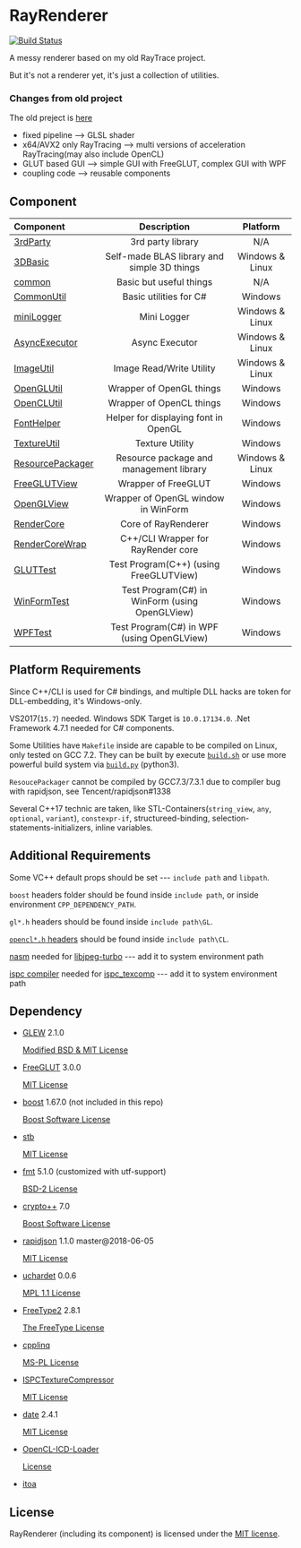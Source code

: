 # RayRenderer

[![Build Status](https://travis-ci.org/XZiar/RayRenderer.svg?branch=master)](https://travis-ci.org/XZiar/RayRenderer)

A messy renderer based on my old RayTrace project.

But it's not a renderer yet, it's just a collection of utilities.

### Changes from old project

The old preject is [here](https://github.com/XZiar/RayTrace)

* fixed pipeline --> GLSL shader
* x64/AVX2 only RayTracing --> multi versions of acceleration RayTracing(may also include OpenCL)
* GLUT based GUI --> simple GUI with FreeGLUT, complex GUI with WPF
* coupling code --> reusable components

## Component

| Component | Description | Platform |
|:-------|:-------:|:-------:|
| [3rdParty](./3rdParty) | 3rd party library | N/A |
| [3DBasic](./3DBasic) | Self-made BLAS library and simple 3D things | Windows & Linux |
| [common](./common) | Basic but useful things | N/A |
| [CommonUtil](./CommonUtil) | Basic utilities for C# | Windows |
| [miniLogger](./common/miniLogger) | Mini Logger | Windows & Linux |
| [AsyncExecutor](./common/AsyncExecutor) | Async Executor | Windows & Linux |
| [ImageUtil](./ImageUtil) | Image Read/Write Utility | Windows & Linux |
| [OpenGLUtil](./OpenGLUtil) | Wrapper of OpenGL things | Windows |
| [OpenCLUtil](./OpenCLUtil) | Wrapper of OpenCL things | Windows |
| [FontHelper](./FontHelper) | Helper for displaying font in OpenGL | Windows |
| [TextureUtil](./TextureUtil) | Texture Utility | Windows |
| [ResourcePackager](./ResourcePackager) | Resource package and management library | Windows & Linux|
| [FreeGLUTView](./FreeGLUTView) | Wrapper of FreeGLUT | Windows |
| [OpenGLView](./OpenGLView) | Wrapper of OpenGL window in WinForm | Windows |
| [RenderCore](./RenderCore) | Core of RayRenderer | Windows |
| [RenderCoreWrap](./RenderCoreWrap) | C++/CLI Wrapper for RayRender core | Windows |
| [GLUTTest](./GLUTTest) | Test Program(C++) (using FreeGLUTView) | Windows |
| [WinFormTest](./WinFormTest) | Test Program(C#) in WinForm (using OpenGLView) | Windows |
| [WPFTest](./WPFTest) | Test Program(C#) in WPF (using OpenGLView) | Windows |

## Platform Requirements

Since C++/CLI is used for C# bindings, and multiple DLL hacks are token for DLL-embedding, it's Windows-only.

VS2017(`15.7`) needed. Windows SDK Target is `10.0.17134.0`. .Net Framework 4.7.1 needed for C# components.

Some Utilities have `Makefile` inside are capable to be compiled on Linux, only tested on GCC 7.2. They can be built by execute [`build.sh`](build.sh) or use more powerful build system via [`build.py`](build.py) (python3).

`ResoucePackager` cannot be compiled by GCC7.3/7.3.1 due to compiler bug with rapidjson, see Tencent/rapidjson#1338

Several C++17 technic are taken, like STL-Containers(`string_view`, `any`, `optional`, `variant`), `constexpr-if`, structureed-binding, selection-statements-initializers, inline variables.

## Additional Requirements

Some VC++ default props should be set --- `include path` and `libpath`.

`boost` headers folder should be found inside `include path`, or inside environment `CPP_DEPENDENCY_PATH`.

`gl*.h` headers should be found inside `include path\GL`.

[`opencl*.h` headers](https://github.com/KhronosGroup/OpenCL-Headers) should be found inside `include path\CL`.

[nasm](https://www.nasm.us/) needed for [libjpeg-turbo](./3rdParty/libjpeg-turbo) --- add it to system environment path

[ispc compiler](https://ispc.github.io/downloads.html) needed for [ispc_texcomp](./3rdParty/ispc_texcomp) --- add it to system environment path

## Dependency

* [GLEW](http://glew.sourceforge.net/)  2.1.0

  [Modified BSD & MIT License](./3rdParty/glew/license.txt)

* [FreeGLUT](http://freeglut.sourceforge.net)  3.0.0

  [MIT License](./3rdParty/freeglut/license.txt)

* [boost](http://www.boost.org/)  1.67.0 (not included in this repo)

  [Boost Software License](./License/boost.txt)

* [stb](https://github.com/nothings/stb)

  [MIT License](./3rdParty/stblib/license.txt)

* [fmt](http://fmtlib.net) 5.1.0 (customized with utf-support)

  [BSD-2 License](./3rdParty/fmt/license.rst)

* [crypto++](https://www.cryptopp.com) 7.0

  [Boost Software License](./3rdParty/cryptopp/license.txt)

* [rapidjson](http://rapidjson.org/) 1.1.0 master@2018-06-05

  [MIT License](./3rdParty/rapidjson/license.txt)

* [uchardet](https://www.freedesktop.org/wiki/Software/uchardet/) 0.0.6

  [MPL 1.1 License](./3rdParty/uchardetlib/license.txt)

* [FreeType2](https://www.freetype.org/) 2.8.1

  [The FreeType License](./3rdParty/freetype2/license.txt)

* [cpplinq](http://cpplinq.codeplex.com/)

  [MS-PL License](./3rdParty/cpplinq.html)

* [ISPCTextureCompressor](https://github.com/GameTechDev/ISPCTextureCompressor)
  
  [MIT License](./3rdParty/ispc_texcomp/license.txt)

* [date](https://howardhinnant.github.io/date/date.html) 2.4.1

  [MIT License](./3rdParty/date/LICENSE.txt)

* [OpenCL-ICD-Loader](https://github.com/KhronosGroup/OpenCL-ICD-Loader)

  [License](./3rdParty/OpenCL_ICD_Loader/LICENSE.txt)

* [itoa](https://github.com/miloyip/itoa-benchmark)

## License

RayRenderer (including its component) is licensed under the [MIT license](License.txt).

